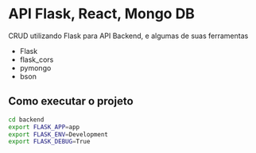 # API Flask, React, Mongo DB

CRUD utilizando Flask para API Backend, e algumas de suas ferramentas

- Flask
- flask_cors
- pymongo
- bson

## Como executar o projeto
```sh
cd backend
export FLASK_APP=app
export FLASK_ENV=Development
export FLASK_DEBUG=True
```